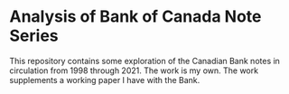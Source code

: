 # Analysis of Bank of Canada Note Series

This repository contains some exploration of the Canadian Bank notes in circulation from 1998 through 2021. The work is my own. The work supplements a working paper I have with the Bank.
